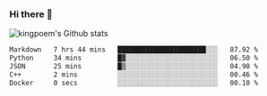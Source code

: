 ### Hi there 👋

![kingpoem's Github stats](https://github-readme-stats.vercel.app/api?username=kingpoem&show_icons=true)

  <!--START_SECTION:waka-->

```txt
Markdown   7 hrs 44 mins   ██████████████████████░░░   87.92 %
Python     34 mins         █▓░░░░░░░░░░░░░░░░░░░░░░░   06.50 %
JSON       25 mins         █▒░░░░░░░░░░░░░░░░░░░░░░░   04.90 %
C++        2 mins          ░░░░░░░░░░░░░░░░░░░░░░░░░   00.46 %
Docker     0 secs          ░░░░░░░░░░░░░░░░░░░░░░░░░   00.10 %
```

<!--END_SECTION:waka-->
<!--
**kingpoem/kingpoem** is a ✨ _special_ ✨ repository because its `README.md` (this file) appears on your GitHub profile.

Here are some ideas to get you started:

- 🔭 I’m currently working on ...
- 🌱 I’m currently learning ...
- 👯 I’m looking to collaborate on ...
- 🤔 I’m looking for help with ...
- 💬 Ask me about ...
- 📫 How to reach me: ...
- 😄 Pronouns: ...
- ⚡ Fun fact: ...
-->

